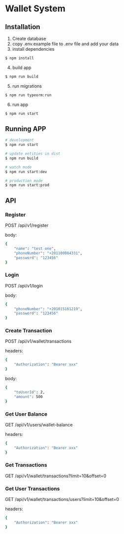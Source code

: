 # Wallet System

## Installation

1. Create database
2. copy .env.example file to .env file and add your data
3. install dependencies
```bash
$ npm install
```
4. build app
```bash
$ npm run build
```
5. run migrations
```bash
$ npm run typeorm:run
```
6. run app
```bash
$ npm run start
```

## Running APP

```bash
# development
$ npm run start

# update entities in dist
$ npm run build

# watch mode
$ npm run start:dev

# production mode
$ npm run start:prod
```

## API

### Register

POST /api/v1/register

body:
```bash
{
    "name": "test one",
    "phoneNumber": "+201100084331",
    "password": "123456"
}
```

### Login

POST /api/v1/login

body:
```bash
{
    "phoneNumber": "+201015161219",
    "password": "123456"
}
```

### Create Transaction

POST /api/v1/wallet/transactions

headers:
```bash
{
    "Authorization": "Bearer xxx"
}
```
body:
```bash
{
    "toUserId": 2,
    "amount": 500
}
```

### Get User Balance

GET /api/v1/users/wallet-balance

headers:
```bash
{
    "Authorization": "Bearer xxx"
}
```

### Get Transactions

GET /api/v1/wallet/transactions?limit=10&offset=0

### Get User Transactions

GET /api/v1/wallet/transactions/users?limit=10&offset=0

headers:
```bash
{
    "Authorization": "Bearer xxx"
}
```